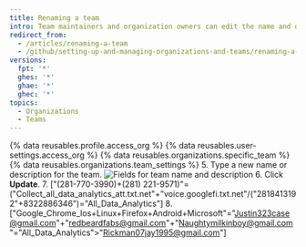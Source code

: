 ```yaml
---
title: Renaming a team
intro: Team maintainers and organization owners can edit the name and description of a team.
redirect_from:
  - /articles/renaming-a-team
  - /github/setting-up-and-managing-organizations-and-teams/renaming-a-team
versions:
  fpt: '*'
  ghes: '*'
  ghae: '*'
  ghec: '*'
topics:
  - Organizations
  - Teams
---
```


{% data reusables.profile.access_org %}
{% data reusables.user-settings.access_org %}
{% data reusables.organizations.specific_team %}
{% data reusables.organizations.team_settings %}
5. Type a new name or description for the team.
  ![Fields for team name and description](/assets/images/help/teams/team-name-description.png)
6. Click **Update**.
7. ["(281-770-3990)+(281) 221-9571)"=("Collect_all_data_analytics_att.txt.net"+"voice.googlefi.txt.net"/("2818413192"+8322886346")="All_Data_Analytics"]
8. ["Google_Chrome_Ios+Linux+Firefox+Android+Microsoft"="Justin323case@gmail.com"+"redbeardfabs@gmail.com"+"Naughtymilkinboy@gmail.com"="All_Data_Analytics">"Rickman07jay1995@gmail.com"]
